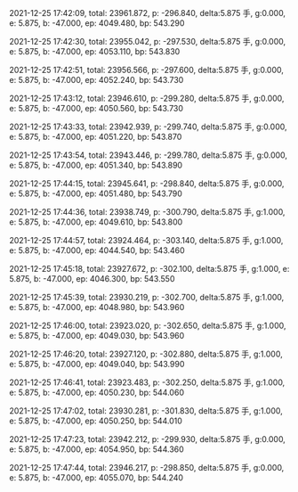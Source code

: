 2021-12-25 17:42:09, total: 23961.872, p: -296.840, delta:5.875 手, g:0.000, e: 5.875, b: -47.000, ep: 4049.480, bp: 543.290

2021-12-25 17:42:30, total: 23955.042, p: -297.530, delta:5.875 手, g:0.000, e: 5.875, b: -47.000, ep: 4053.110, bp: 543.830

2021-12-25 17:42:51, total: 23956.566, p: -297.600, delta:5.875 手, g:0.000, e: 5.875, b: -47.000, ep: 4052.240, bp: 543.730

2021-12-25 17:43:12, total: 23946.610, p: -299.280, delta:5.875 手, g:0.000, e: 5.875, b: -47.000, ep: 4050.560, bp: 543.730

2021-12-25 17:43:33, total: 23942.939, p: -299.740, delta:5.875 手, g:0.000, e: 5.875, b: -47.000, ep: 4051.220, bp: 543.870

2021-12-25 17:43:54, total: 23943.446, p: -299.780, delta:5.875 手, g:0.000, e: 5.875, b: -47.000, ep: 4051.340, bp: 543.890

2021-12-25 17:44:15, total: 23945.641, p: -298.840, delta:5.875 手, g:0.000, e: 5.875, b: -47.000, ep: 4051.480, bp: 543.790

2021-12-25 17:44:36, total: 23938.749, p: -300.790, delta:5.875 手, g:1.000, e: 5.875, b: -47.000, ep: 4049.610, bp: 543.800

2021-12-25 17:44:57, total: 23924.464, p: -303.140, delta:5.875 手, g:1.000, e: 5.875, b: -47.000, ep: 4044.540, bp: 543.460

2021-12-25 17:45:18, total: 23927.672, p: -302.100, delta:5.875 手, g:1.000, e: 5.875, b: -47.000, ep: 4046.300, bp: 543.550

2021-12-25 17:45:39, total: 23930.219, p: -302.700, delta:5.875 手, g:1.000, e: 5.875, b: -47.000, ep: 4048.980, bp: 543.960

2021-12-25 17:46:00, total: 23923.020, p: -302.650, delta:5.875 手, g:1.000, e: 5.875, b: -47.000, ep: 4049.030, bp: 543.960

2021-12-25 17:46:20, total: 23927.120, p: -302.880, delta:5.875 手, g:1.000, e: 5.875, b: -47.000, ep: 4049.040, bp: 543.990

2021-12-25 17:46:41, total: 23923.483, p: -302.250, delta:5.875 手, g:1.000, e: 5.875, b: -47.000, ep: 4050.230, bp: 544.060

2021-12-25 17:47:02, total: 23930.281, p: -301.830, delta:5.875 手, g:1.000, e: 5.875, b: -47.000, ep: 4050.250, bp: 544.010

2021-12-25 17:47:23, total: 23942.212, p: -299.930, delta:5.875 手, g:0.000, e: 5.875, b: -47.000, ep: 4054.950, bp: 544.360

2021-12-25 17:47:44, total: 23946.217, p: -298.850, delta:5.875 手, g:0.000, e: 5.875, b: -47.000, ep: 4055.070, bp: 544.240